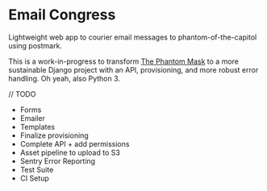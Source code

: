 # Email Congress

Lightweight web app to courier email messages to phantom-of-the-capitol using postmark.

This is a work-in-progress to transform [The Phantom Mask](https://github.com/sunlightlabs/the-phantom-mask) to a more 
sustainable Django project with an API, provisioning, and more robust error handling. Oh yeah, also Python 3.

// TODO

- Forms
- Emailer
- Templates
- Finalize provisioning
- Complete API + add permissions
- Asset pipeline to upload to S3
- Sentry Error Reporting
- Test Suite
- CI Setup
